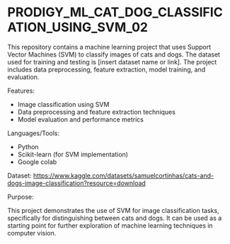 # PRODIGY_ML_CAT_DOG_CLASSIFICATION_USING_SVM_02
This repository contains a machine learning project that uses Support Vector Machines (SVM) to classify images of cats and dogs. The dataset used for training and testing is [insert dataset name or link]. The project includes data preprocessing, feature extraction, model training, and evaluation.

Features:

- Image classification using SVM
- Data preprocessing and feature extraction techniques
- Model evaluation and performance metrics

Languages/Tools:

- Python
- Scikit-learn (for SVM implementation)
- Google colab

Dataset:
https://www.kaggle.com/datasets/samuelcortinhas/cats-and-dogs-image-classification?resource=download

Purpose:

This project demonstrates the use of SVM for image classification tasks, specifically for distinguishing between cats and dogs. It can be used as a starting point for further exploration of machine learning techniques in computer vision.

